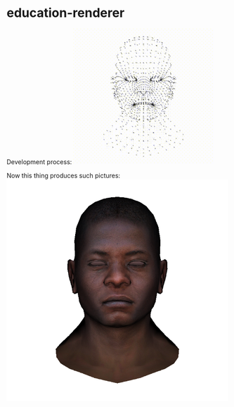 # education-renderer
Development process:
![](/process.gif?raw=true)

Now this thing produces such pictures:
![](/render.png?raw=true)
